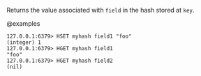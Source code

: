 Returns the value associated with `field` in the hash stored at `key`.

@examples

```valkey-cli
127.0.0.1:6379> HSET myhash field1 "foo"
(integer) 1
127.0.0.1:6379> HGET myhash field1
"foo"
127.0.0.1:6379> HGET myhash field2
(nil)
```
